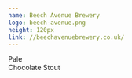 ```yaml
---
name: Beech Avenue Brewery
logo: beech-avenue.png
height: 120px
link: //beechavenuebrewery.co.uk/
---
```

<ul style="list-style-type:none; margin:0; padding:0;">
  <li>Pale</li>
  <li>Chocolate Stout</li>
</ul>

